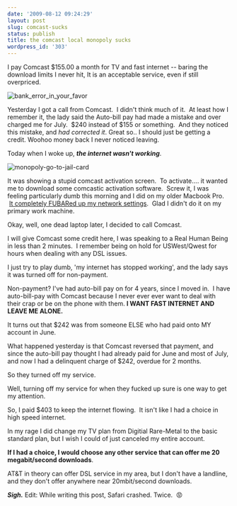 ```yaml
---
date: '2009-08-12 09:24:29'
layout: post
slug: comcast-sucks
status: publish
title: the comcast local monopoly sucks
wordpress_id: '303'
---
```


I pay Comcast $155.00 a month for TV and fast internet -- baring the download limits I never hit, It is an acceptable service, even if still overpriced.

![bank_error_in_your_favor](http://journal.paul.querna.org/wp-content/uploads/2009/08/bank_error_in_your_favor.jpg)

Yesterday I got a call from Comcast.  I didn't think much of it.  At least how I remember it, the lady said the Auto-bill pay had made a mistake and over charged me for July.  $240 instead of $155 or something.  And they noticed this mistake, and _had corrected it_. Great so.. I should just be getting a credit. Woohoo money back I never noticed leaving.

Today when I woke up, _**the internet wasn't working**_.

![monopoly-go-to-jail-card](http://journal.paul.querna.org/wp-content/uploads/2009/08/monopoly-go-to-jail-card.jpg)

It was showing a stupid comcast activation screen.  To activate.... it wanted me to download some comcastic activation software.  Screw it, I was feeling particularly dumb this morning and I did on my older Macbook Pro.  [It completely FUBARed up my network settings](http://www.dslreports.com/forum/r20809661-OS-X-Comcast-removed-my-airport-icon).  Glad I didn't do it on my primary work machine.

Okay, well, one dead laptop later, I decided to call Comcast.

I will give Comcast some credit here, I was speaking to a Real Human Being in less than 2 minutes.  I remember being on hold for USWest/Qwest for hours when dealing with any DSL issues.

I just try to play dumb, 'my internet has stopped working', and the lady says it was turned off for non-payment.

Non-payment? I've had auto-bill pay on for 4 years, since I moved in.  I have auto-bill-pay with Comcast because I never ever ever want to deal with their crap or be on the phone with them. **I WANT FAST INTERNET AND LEAVE ME ALONE.**

It turns out that $242 was from someone ELSE who had paid onto MY account in June.

What happened yesterday is that Comcast reversed that payment, and since the auto-bill pay thought I had already paid for June and most of July, and now I had a delinquent charge of $242, overdue for 2 months.

So they turned off my service.

Well, turning off my service for when they fucked up sure is one way to get my attention.

So, I paid $403 to keep the internet flowing.  It isn't like I had a choice in high speed internet.

In my rage I did change my TV plan from Digitial Rare-Metal to the basic standard plan, but I wish I could of just canceled my entire account.

**If I had a choice, I would choose any other service that can offer me 20 megabit/second downloads**.

AT&T in theory can offer DSL service in my area, but I don't have a landline, and they don't offer anywhere near 20mbit/second downloads.

_**Sigh.**_
Edit: While writing this post, Safari crashed. Twice.  :rage:
